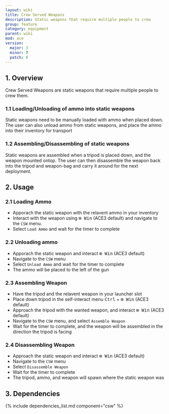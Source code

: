 ```yaml
---
layout: wiki
title: Crew Served Weapons
description: Static weapons that require multiple people to crew
group: feature
category: equipment
parent: wiki
mod: ace
version:
  major: 3
  minor: ?
  patch: 0
---
```


## 1. Overview

Crew Served Weapons are static weapons that require multiple people to crew them.

### 1.1 Loading/Unloading of ammo into static weapons

Static weapons need to be manually loaded with ammo when placed down. The user can also unload ammo from static weapons, and place the ammo into their inventory for transport

### 1.2 Assembling/Disassembling of static weapons

Static weapons are assembled when a tripod is placed down, and the weapon mounted ontop. The user can then disassemble the weapon back into the tripod and weapon-bag and carry it around for the next deployment.

## 2. Usage

### 2.1 Loading Ammo

- Apporach the static weapon with the relavent ammo in your inventory
- Interact with the weapon using <kbd>⊞&nbsp;Win</kbd> (ACE3 default) and navigate to the `CSW` menu.
- Select `Load Ammo` and wait for the timer to complete

### 2.2 Unloading ammo

- Apporach the static weapon and interact <kbd>⊞&nbsp;Win</kbd> (ACE3 default)
- Navigate to the `CSW` menu
- Select `Unload Ammo` and wait for the timer to complete
- The ammo will be placed to the left of the gun

### 2.3 Assembling Weapon

- Have the tripod and the relavent weapon in your launcher slot
- Place down tripod in the self-interact menu <kbd>Ctrl</kbd> + <kbd>⊞&nbsp;Win</kbd> (ACE3 default)
- Approach the tripod with the wanted weapon, and interact <kbd>⊞&nbsp;Win</kbd> (ACE3 default)
- Navigate to the `CSW` menu, and select `Assemble Weapon`
- Wait for the timer to complete, and the weapon will be assembled in the direction the tripod is facing

### 2.4 Disassembling Weapon

- Approach the static weapon and interact <kbd>⊞&nbsp;Win</kbd> (ACE3 default)
- Navigate to the `CSW` menu
- Select `Disassemble Weapon`
- Wait for the timer to complete
- The tripod, ammo, and weapon will spawn where the static weapon was

## 3. Dependencies

{% include dependencies_list.md component="csw" %}
